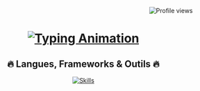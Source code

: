 <p align="right">
  <img src="https://komarev.com/ghpvc/?username=YusuDiscord&label=Profile%20views&color=663ad9&style=flat" alt="Profile views" />
</p>

<h1 align="center">  
  <a href="#">
    <img src="https://readme-typing-svg.herokuapp.com?font=Poppins&size=40&pause=1000&color=663ad9&center=true&vCenter=true&width=435&height=50&lines=Hey,+je+suis+Yusu!" alt="Typing Animation" />
  </a>
</h1>

<h2 align="center">🔥 Langues, Frameworks & Outils 🔥</h2>
<p align="center">
  <a href="https://skillicons.dev">
    <img src="https://skillicons.dev/icons?i=git,nodejs,github,html,js,css,discord,express,bootstrap,scss,typescript,less,dart,java,mongodb,vscode" alt="Skills" />
  </a>
</p>
